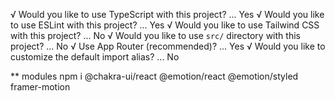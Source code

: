 √ Would you like to use TypeScript with this project? ... Yes
√ Would you like to use ESLint with this project? ... Yes
√ Would you like to use Tailwind CSS with this project? ... No
√ Would you like to use `src/` directory with this project? ... No
√ Use App Router (recommended)? ... Yes
√ Would you like to customize the default import alias? ... No


** modules
npm i @chakra-ui/react @emotion/react @emotion/styled framer-motion